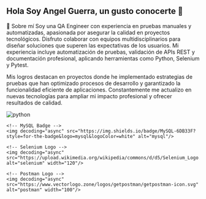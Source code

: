 ## Hola Soy Angel Guerra, un gusto conocerte 👋

📢 Sobre mí
Soy una QA Engineer con experiencia en pruebas manuales y automatizadas, apasionada por asegurar la calidad en proyectos tecnológicos. Disfruto colaborar con equipos multidisciplinarios para diseñar soluciones que superen las expectativas de los usuarios. Mi experiencia incluye automatización de pruebas, validación de APIs REST y documentación profesional, aplicando herramientas como Python, Selenium y Pytest.

Mis logros destacan en proyectos donde he implementado estrategias de pruebas que han optimizado procesos de desarrollo y garantizado la funcionalidad eficiente de aplicaciones. Constantemente me actualizo en nuevas tecnologías para ampliar mi impacto profesional y ofrecer resultados de calidad.

<div id="header" align="left">
    <!-- Python Badge -->
    <img decoding="async" src="https://img.shields.io/badge/Python-3776AB?style=for-the-badge&logo=python&logoColor=white" alt="python"/>

    <!-- MySQL Badge -->
    <img decoding="async" src="https://img.shields.io/badge/MySQL-6DB33F?style=for-the-badge&logo=mysql&logoColor=white" alt="mysql"/>

    <!-- Selenium Logo -->
    <img decoding="async" src="https://upload.wikimedia.org/wikipedia/commons/d/d5/Selenium_Logo.png" alt="selenium" width="120"/>

    <!-- Postman Logo -->
    <img decoding="async" src="https://www.vectorlogo.zone/logos/getpostman/getpostman-icon.svg" alt="postman" width="100"/>
</div>

